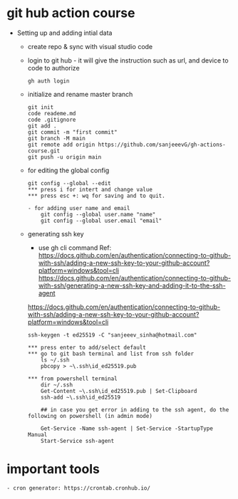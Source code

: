 # git hub action course
- Setting up and adding intial data
    - create repo & sync with visual studio code 
    - login to git hub  - it will give the instruction such as url, and device to code to authorize
        ```
        gh auth login 
        ```
    - initialize and rename master branch 
        ```
        git init
        code reademe.md
        code .gitignore
        git add . 
        git commit -m "first commit" 
        git branch -M main 
        git remote add origin https://github.com/sanjeeevG/gh-actions-course.git
        git push -u origin main
        ```
    - for editing the global config 
        ```
        git config --global --edit
        *** press i for intert and change value
        *** press esc +: wq for saving and to quit.

        - for adding user name and email 
            git config --global user.name "name"
            git config --global user.email "email"
        ```
    - generating ssh key
        - use gh cli command
        Ref: 
        https://docs.github.com/en/authentication/connecting-to-github-with-ssh/adding-a-new-ssh-key-to-your-github-account?platform=windows&tool=cli
        https://docs.github.com/en/authentication/connecting-to-github-with-ssh/generating-a-new-ssh-key-and-adding-it-to-the-ssh-agent

        https://docs.github.com/en/authentication/connecting-to-github-with-ssh/adding-a-new-ssh-key-to-your-github-account?platform=windows&tool=cli

        ```
        ssh-keygen -t ed25519 -C "sanjeeev_sinha@hotmail.com"
        
        *** press enter to add/select default
        *** go to git bash terminal and list from ssh folder
            ls ~/.ssh
            pbcopy > ~\.ssh\id_ed25519.pub

        *** from powershell terminal 
            dir ~/.ssh
            Get-Content ~\.ssh\id_ed25519.pub | Set-Clipboard
            ssh-add ~\.ssh\id_ed25519
            
            ## in case you get error in adding to the ssh agent, do the following on powershell (in admin mode)

            Get-Service -Name ssh-agent | Set-Service -StartupType Manual
            Start-Service ssh-agent

        ```
# important tools
    - cron generator: https://crontab.cronhub.io/     
